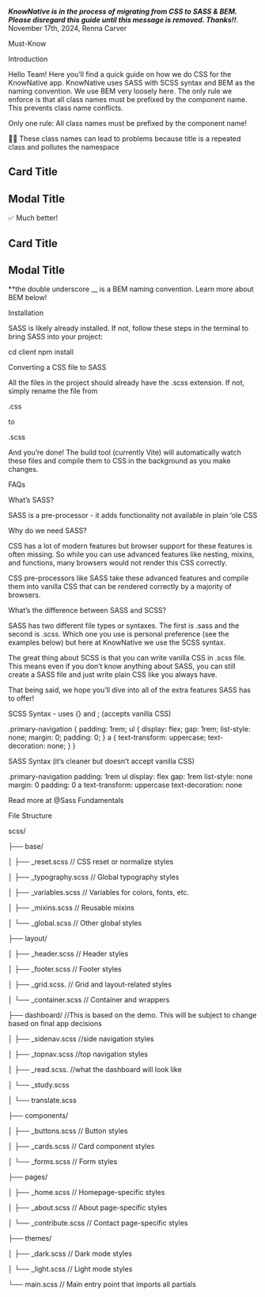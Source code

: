 **_KnowNative is in the process of migrating from CSS to SASS & BEM. Please disregard this guide until this message is removed. Thanks!!_**. November 17th, 2024, Renna Carver

Must-Know

Introduction

Hello Team! Here you’ll find a quick guide on how we do CSS for the KnowNative app. KnowNative uses SASS with SCSS syntax and BEM as the naming convention. We use BEM very loosely here. The only rule we enforce is that all class names must be prefixed by the component name. This prevents class name conflicts.

Only one rule: All class names must be prefixed by the component name!

👀🚫 These class names can lead to problems because title is a repeated class and pollutes the namespace

<!-- Card Component -->
<div class="card">
  <h2 class="title">Card Title</h2>
</div>

<!-- Modal Component -->
<div class="modal">
  <h2 class="title">Modal Title</h2>
</div>

✅ Much better!

<!-- Card Component -->
<div class="card">
  <h2 class="card__title">Card Title</h2>
</div>

<!-- Modal Component -->
<div class="modal">
  <h2 class="modal__title">Modal Title</h2>
</div>

\*\*the double underscore \_\_ is a BEM naming convention. Learn more about BEM below!

Installation

SASS is likely already installed. If not, follow these steps in the terminal to bring SASS into your project:

cd client
npm install

Converting a CSS file to SASS

All the files in the project should already have the .scss extension. If not, simply rename the file from

.css

to

.scss

And you’re done! The build tool (currently Vite) will automatically watch these files and compile them to CSS in the background as you make changes.

FAQs

What’s SASS?

SASS is a pre-processor - it adds functionality not available in plain ‘ole CSS

Why do we need SASS?

CSS has a lot of modern features but browser support for these features is often missing. So while you can use advanced features like nesting, mixins, and functions, many browsers would not render this CSS correctly.

CSS pre-processors like SASS take these advanced features and compile them into vanilla CSS that can be rendered correctly by a majority of browsers.

What’s the difference between SASS and SCSS?

SASS has two different file types or syntaxes. The first is .sass and the second is .scss. Which one you use is personal preference (see the examples below) but here at KnowNative we use the SCSS syntax.

The great thing about SCSS is that you can write vanilla CSS in .scss file. This means even if you don’t know anything about SASS, you can still create a SASS file and just write plain CSS like you always have.

That being said, we hope you’ll dive into all of the extra features SASS has to offer!

SCSS Syntax - uses {} and ; (accepts vanilla CSS)

.primary-navigation {
padding: 1rem;
ul {
display: flex;
gap: 1rem;
list-style: none;
margin: 0;
padding: 0;
}
a {
text-transform: uppercase;
text-decoration: none;
}
}

SASS Syntax (it’s cleaner but doesn’t accept vanilla CSS)

.primary-navigation
padding: 1rem
ul
display: flex
gap: 1rem
list-style: none
margin: 0
padding: 0
a
text-transform: uppercase
text-decoration: none

Read more at @Sass Fundamentals

File Structure

scss/

├── base/

│ ├── \_reset.scss // CSS reset or normalize styles

│ ├── \_typography.scss // Global typography styles

│ ├── \_variables.scss // Variables for colors, fonts, etc.

│ ├── \_mixins.scss // Reusable mixins

│ └── \_global.scss // Other global styles

├── layout/

│ ├── \_header.scss // Header styles

│ ├── \_footer.scss // Footer styles

│ ├── \_grid.scss. // Grid and layout-related styles

│ └── \_container.scss // Container and wrappers

├── dashboard/ //This is based on the demo. This will be subject to change based on final app decisions

│ ├── \_sidenav.scss //side navigation styles

│ ├── \_topnav.scss //top navigation styles

│ ├── \_read.scss. //what the dashboard will look like

│ └── \_study.scss

│ └── translate.scss

├── components/

│ ├── \_buttons.scss // Button styles

│ ├── \_cards.scss // Card component styles

│ └── \_forms.scss // Form styles

├── pages/

│ ├── \_home.scss // Homepage-specific styles

│ ├── \_about.scss // About page-specific styles

│ └── \_contribute.scss // Contact page-specific styles

├── themes/

│ ├── \_dark.scss // Dark mode styles

│ └── \_light.scss // Light mode styles

└── main.scss // Main entry point that imports all partials
